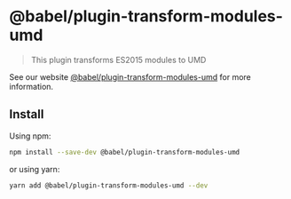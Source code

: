 # @babel/plugin-transform-modules-umd

> This plugin transforms ES2015 modules to UMD

See our
website [@babel/plugin-transform-modules-umd](https://babeljs.io/docs/babel-plugin-transform-modules-umd)
for more information.

## Install

Using npm:

```sh
npm install --save-dev @babel/plugin-transform-modules-umd
```

or using yarn:

```sh
yarn add @babel/plugin-transform-modules-umd --dev
```
